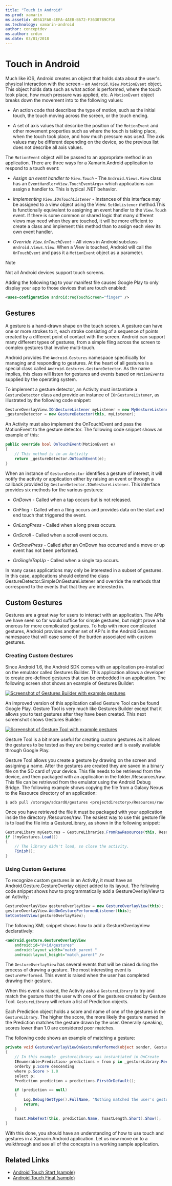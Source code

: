 ```yaml
---
title: "Touch in Android"
ms.prod: xamarin
ms.assetid: 405A1FA0-4EFA-4AEB-B672-F36307B9CF16
ms.technology: xamarin-android
author: conceptdev
ms.author: crdun
ms.date: 03/01/2018
---
```


# Touch in Android

Much like iOS, Android creates an object that holds data about the
user's physical interaction with the screen &ndash; an
`Android.View.MotionEvent` object. This object holds data such as what
action is performed, where the touch took place, how much pressure was
applied, etc. A `MotionEvent` object breaks down the movement into to
the following values:

-  An action code that describes the type of motion, such as the
   initial touch, the touch moving across the screen, or the touch
   ending.

-  A set of axis values that describe the position of the `MotionEvent`
   and other movement properties such as where the touch is taking
   place, when the touch took place, and how much pressure was used.
   The axis values may be different depending on the device, so the
   previous list does not describe all axis values.


The `MotionEvent` object will be passed to an appropriate method in an
application. There are three ways for a Xamarin.Android application to
respond to a touch event:

-  *Assign an event handler to `View.Touch`* - The `Android.Views.View`
   class has an `EventHandler<View.TouchEventArgs>` which applications
   can assign a handler to. This is typical .NET behavior.

-  *Implementing `View.IOnTouchListener`* - Instances of this interface
   may be assigned to a view object using the View. `SetOnListener`
   method.This is functionally equivalent to assigning an event handler
   to the `View.Touch` event. If there is some common or shared logic
   that many different views may need when they are touched, it will be
   more efficient to create a class and implement this method than to
   assign each view its own event handler.

-  *Override `View.OnTouchEvent`* - All views in Android subclass
   `Android.Views.View`. When a View is touched, Android will call the
   `OnTouchEvent` and pass it a `MotionEvent` object as a parameter.


> [!NOTE]
> Not all Android devices support touch screens. 

Adding the following tag to your manifest file causes Google Play to
only display your app to those devices that are touch enabled:

```xml
<uses-configuration android:reqTouchScreen="finger" />
```

## Gestures

A gesture is a hand-drawn shape on the touch screen. A gesture can have
one or more strokes to it, each stroke consisting of a sequence of
points created by a different point of contact with the screen. Android
can support many different types of gestures, from a simple fling
across the screen to complex gestures that involve multi-touch.

Android provides the `Android.Gestures` namespace specifically for
managing and responding to gestures. At the heart of all gestures is a
special class called `Android.Gestures.GestureDetector`. As the name
implies, this class will listen for gestures and events based on
`MotionEvents` supplied by the operating system.

To implement a gesture detector, an Activity must instantiate a
`GestureDetector` class and provide an instance of
`IOnGestureListener`, as illustrated by the following code snippet:

```csharp
GestureOverlayView.IOnGestureListener myListener = new MyGestureListener();
_gestureDetector = new GestureDetector(this, myListener);
```

An Activity must also implement the OnTouchEvent and pass the
MotionEvent to the gesture detector. The following code snippet shows
an example of this:

```csharp
public override bool OnTouchEvent(MotionEvent e)
{
	// This method is in an Activity
	return _gestureDetector.OnTouchEvent(e);
}
```

When an instance of `GestureDetector` identifies a gesture of interest,
it will notify the activity or application either by raising an event
or through a callback provided by `GestureDetector.IOnGestureListener`.
This interface provides six methods for the various gestures:

-  *OnDown* - Called when a tap occurs but is not released.

-  *OnFling* - Called when a fling occurs and provides data on the
   start and end touch that triggered the event.

-  *OnLongPress* - Called when a long press occurs.

-  *OnScroll* - Called when a scroll event occurs.

-  *OnShowPress* - Called after an OnDown has occurred and a move or up
   event has not been performed.

-  *OnSingleTapUp* - Called when a single tap occurs.


In many cases applications may only be interested in a subset of
gestures. In this case, applications should extend the class
GestureDetector.SimpleOnGestureListener and override the methods that
correspond to the events that that they are interested in.

## Custom Gestures

Gestures are a great way for users to interact with an application. The
APIs we have seen so far would suffice for simple gestures, but might
prove a bit onerous for more complicated gestures. To help with more
complicated gestures, Android provides another set of API's in the
Android.Gestures namespace that will ease some of the burden associated
with custom gestures.

### Creating Custom Gestures

Since Android 1.6, the Android SDK comes with an application
pre-installed on the emulator called Gestures Builder. This application
allows a developer to create pre-defined gestures that can be embedded
in an application. The following screen shot shows an example of
Gestures Builder:

[![Screenshot of Gestures Builder with example gestures](touch-in-android-images/image11.png)](touch-in-android-images/image11.png#lightbox)

An improved version of this application called Gesture Tool can be
found Google Play. Gesture Tool is very much like Gestures Builder
except that it allows you to test gestures after they have been
created. This next screenshot shows Gestures Builder:

[![Screenshot of Gesture Tool with example gestures](touch-in-android-images/image12.png)](touch-in-android-images/image12.png#lightbox)

Gesture Tool is a bit more useful for creating custom gestures as it
allows the gestures to be tested as they are being created and is
easily available through Google Play.

Gesture Tool allows you create a gesture by drawing on the screen and
assigning a name. After the gestures are created they are saved in a
binary file on the SD card of your device. This file needs to be
retrieved from the device, and then packaged with an application in the
folder /Resources/raw. This file can be retrieved from the emulator using 
the Android Debug Bridge. The following example shows copying the
file from a Galaxy Nexus to the Resource directory of an application:

```shell
$ adb pull /storage/sdcard0/gestures <projectdirectory>/Resources/raw
```

Once you have retrieved the file it must be packaged with your
application inside the directory /Resources/raw. The easiest way to use
this gesture file is to load the file into a GestureLibrary, as shown
in the following snippet:

```csharp
GestureLibary myGestures = GestureLibraries.FromRawResources(this, Resource.Raw.gestures);
if (!myGestures.Load())
{
	// The library didn't load, so close the activity.
	Finish();
}
```

### Using Custom Gestures

To recognize custom gestures in an Activity, it must have an
Android.Gesture.GestureOverlay object added to its layout. The
following code snippet shows how to programmatically add a
GestureOverlayView to an Activity:

```csharp
GestureOverlayView gestureOverlayView = new GestureOverlayView(this);
gestureOverlayView.AddOnGesturePerformedListener(this);
SetContentView(gestureOverlayView);
```

The following XML snippet shows how to add a GestureOverlayView declaratively:

```xml
<android.gesture.GestureOverlayView
    android:id="@+id/gestures"
    android:layout_width="match_parent "
    android:layout_height="match_parent" />
```

The `GestureOverlayView` has several events that will be raised during
the process of drawing a gesture. The most interesting event is
`GesturePerformed`. This event is raised when the user has completed
drawing their gesture.

When this event is raised, the Activity asks a `GestureLibrary` to try
and match the gesture that the user with one of the gestures created by
Gesture Tool. `GestureLibrary` will return a list of Prediction
objects.

Each Prediction object holds a score and name of one of the gestures in
the `GestureLibrary`. The higher the score, the more likely the gesture
named in the Prediction matches the gesture drawn by the user.
Generally speaking, scores lower than 1.0 are considered poor matches.

The following code shows an example of matching a gesture:

```csharp
private void GestureOverlayViewOnGesturePerformed(object sender, GestureOverlayView.GesturePerformedEventArgs gesturePerformedEventArgs)
{
	// In this example _gestureLibrary was instantiated in OnCreate
	IEnumerable<Prediction> predictions = from p in _gestureLibrary.Recognize(gesturePerformedEventArgs.Gesture)
	orderby p.Score descending
	where p.Score > 1.0
	select p;
	Prediction prediction = predictions.FirstOrDefault();

	if (prediction == null)
	{
		Log.Debug(GetType().FullName, "Nothing matched the user's gesture.");
		return;
	}

	Toast.MakeText(this, prediction.Name, ToastLength.Short).Show();
}
```

With this done, you should have an understanding of how to use touch
and gestures in a Xamarin.Android application. Let us now move on to a
walkthrough and see all of the concepts in a working sample
application.



## Related Links

- [Android Touch Start (sample)](https://developer.xamarin.com/samples/monodroid/ApplicationFundamentals/Touch_start)
- [Android Touch Final (sample)](https://developer.xamarin.com/samples/monodroid/ApplicationFundamentals/Touch_final)
